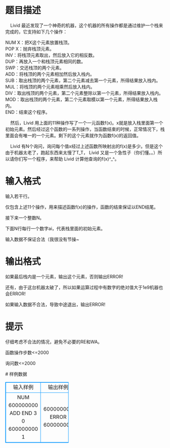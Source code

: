 # 

 
 # 题目描述 
<p>&nbsp;&nbsp;&nbsp;&nbsp;Livid&nbsp;最近发现了一个神奇的机器，这个机器的所有操作都是通过维护一个栈来完成的，它支持如下几个操作：</p>

<p>NUM&nbsp;X：把X这个元素放置栈顶。<br />
POP&nbsp;X：抛弃栈顶元素。<br />
INV：将栈顶元素取出，然后放入它的相反数。<br />
DUP：再放入一个和栈顶元素相同的数。<br />
SWP：交还栈顶的两个元素。<br />
ADD：将栈顶的两个元素相加然后放入栈内。<br />
SUB：取出栈顶的两个元素，第二个元素减去第一个元素，所得结果放入栈内。<br />
MUL：将栈顶的两个元素相乘然后放入栈内。<br />
DIV：取出栈顶的两个元素，第二个元素整除以第一个元素，所得结果放入栈内。<br />
MOD：取出栈顶的两个元素，第二个元素取模以第一个元素，所得结果放入栈内。<br />
END：结束这个程序。</p>

<p>&nbsp;&nbsp;&nbsp;&nbsp;然后，Livid&nbsp;用上面的11种操作写了一个一元函数f(x)。x就是放入栈里面第一个初始元素。然后经过这个函数的一系列操作，当函数结束的时候，正常情况下，栈里面会有唯一的一个元素。剩下的这个元素就作为函数f(x)的返回值。</p>

<p>&nbsp;&nbsp;&nbsp;&nbsp;Livid&nbsp;有N个询问，询问每个值x经过上述函数所映射出的f(x)是多少。但是这个由于机器太老了，跑起东西来太慢了T_T，&nbsp;Livid&nbsp;又是一个急性子（你们懂。。）所以请你们写一个程序，来帮助&nbsp;Livid&nbsp;计算他查询的f(x)^_^。</p> 

 
 # 输入格式 
<p>输入若干行。</p>

<p>仅包含上述11个操作，用来描述函数f(x)的操作，函数的结束保证以END结尾。</p>

<p>接下来一个整数N。</p>

<p>下面N行每行一个数字ai，代表栈里面的初始元素。</p>

<p>输入数据不保证合法（我很没有节操~</p> 

 
 # 输出格式 
<p>如果最后栈内是一个元素，输出这个元素，否则输出ERROR!</p>

<p>还有，由于这台机器太破了，所以如果运算过程中有数字的绝对值大于1e9机器也会ERROR!</p>

<p>如果输入数据不合法，导致中途退出，输出ERROR!</p> 

 
 # 提示 
<p>仔细考虑不合法的情况，避免不必要的RE和WA。</p>

<p>函数操作步数&lt;=2000</p>

<p>询问数&lt;=2000</p> 
# 样例数据
<style>
        table,table tr th, table tr td { border:1px solid #0094ff; }
        table { width: 200px; min-height: 25px; line-height: 25px; text-align: center; border-collapse: collapse;}   
    </style>
<table>
	<tr>
		<td>输入样例</td>
		<td>输出样例</td>
	</tr>
<tr><td>NUM 600000000
ADD
END
3
0
600000000
1</td><td>600000000
ERROR
600000001</td></tr></table>
